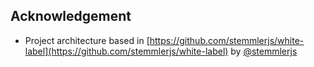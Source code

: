 ## Acknowledgement

- Project architecture based in [https://github.com/stemmlerjs/white-label](https://github.com/stemmlerjs/white-label) by [@stemmlerjs](https://github.com/stemmlerjs)